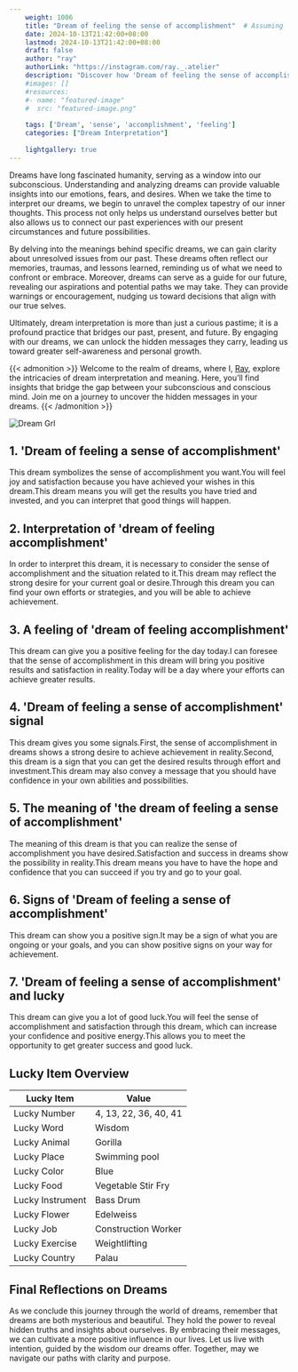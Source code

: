 ```yaml
---
    weight: 1006
    title: "Dream of feeling the sense of accomplishment"  # Assuming 'title' column exists
    date: 2024-10-13T21:42:00+08:00
    lastmod: 2024-10-13T21:42:00+08:00
    draft: false
    author: "ray"
    authorLink: "https://instagram.com/ray._.atelier"
    description: "Discover how 'Dream of feeling the sense of accomplishment' can interpret your future and uncover its significant meanings in your life."
    #images: []
    #resources:
    #- name: "featured-image"
    #  src: "featured-image.png"
    
    tags: ['Dream', 'sense', 'accomplishment', 'feeling']
    categories: ["Dream Interpretation"]
    
    lightgallery: true
---
```

    
Dreams have long fascinated humanity, serving as a window into our subconscious. Understanding and analyzing dreams can provide valuable insights into our emotions, fears, and desires. When we take the time to interpret our dreams, we begin to unravel the complex tapestry of our inner thoughts. This process not only helps us understand ourselves better but also allows us to connect our past experiences with our present circumstances and future possibilities.

By delving into the meanings behind specific dreams, we can gain clarity about unresolved issues from our past. These dreams often reflect our memories, traumas, and lessons learned, reminding us of what we need to confront or embrace. Moreover, dreams can serve as a guide for our future, revealing our aspirations and potential paths we may take. They can provide warnings or encouragement, nudging us toward decisions that align with our true selves.

Ultimately, dream interpretation is more than just a curious pastime; it is a profound practice that bridges our past, present, and future. By engaging with our dreams, we can unlock the hidden messages they carry, leading us toward greater self-awareness and personal growth.

{{< admonition >}}
Welcome to the realm of dreams, where I, [Ray](https://instagram.com/ray._.atelier), explore the intricacies of dream interpretation and meaning. Here, you’ll find insights that bridge the gap between your subconscious and conscious mind. Join me on a journey to uncover the hidden messages in your dreams.
{{< /admonition >}}

![Dream Grl](https://cdn.pixabay.com/photo/2017/11/02/03/35/gothic-2910057_1280.jpg "Dream Grl")

## 1. 'Dream of feeling a sense of accomplishment'
This dream symbolizes the sense of accomplishment you want.You will feel joy and satisfaction because you have achieved your wishes in this dream.This dream means you will get the results you have tried and invested, and you can interpret that good things will happen.

## 2. Interpretation of 'dream of feeling accomplishment'
In order to interpret this dream, it is necessary to consider the sense of accomplishment and the situation related to it.This dream may reflect the strong desire for your current goal or desire.Through this dream you can find your own efforts or strategies, and you will be able to achieve achievement.

## 3. A feeling of 'dream of feeling accomplishment'
This dream can give you a positive feeling for the day today.I can foresee that the sense of accomplishment in this dream will bring you positive results and satisfaction in reality.Today will be a day where your efforts can achieve greater results.

## 4. 'Dream of feeling a sense of accomplishment' signal
This dream gives you some signals.First, the sense of accomplishment in dreams shows a strong desire to achieve achievement in reality.Second, this dream is a sign that you can get the desired results through effort and investment.This dream may also convey a message that you should have confidence in your own abilities and possibilities.

## 5. The meaning of 'the dream of feeling a sense of accomplishment'
The meaning of this dream is that you can realize the sense of accomplishment you have desired.Satisfaction and success in dreams show the possibility in reality.This dream means you have to have the hope and confidence that you can succeed if you try and go to your goal.

## 6. Signs of 'Dream of feeling a sense of accomplishment'
This dream can show you a positive sign.It may be a sign of what you are ongoing or your goals, and you can show positive signs on your way for achievement.

## 7. 'Dream of feeling a sense of accomplishment' and lucky
This dream can give you a lot of good luck.You will feel the sense of accomplishment and satisfaction through this dream, which can increase your confidence and positive energy.This allows you to meet the opportunity to get greater success and good luck.

## Lucky Item Overview
| Lucky Item          | Value              |
|---------------|--------------------|
| Lucky Number        | 4, 13, 22, 36, 40, 41  |
| Lucky Word          | Wisdom |
| Lucky Animal        | Gorilla |
| Lucky Place         | Swimming pool     |
| Lucky Color         | Blue     |
| Lucky Food          | Vegetable Stir Fry      |
| Lucky Instrument    | Bass Drum |
| Lucky Flower        | Edelweiss    |
| Lucky Job           | Construction Worker       |
| Lucky Exercise      | Weightlifting  |
| Lucky Country       | Palau    |


##  Final Reflections on Dreams

As we conclude this journey through the world of dreams, remember that dreams are both mysterious and beautiful. They hold the power to reveal hidden truths and insights about ourselves. By embracing their messages, we can cultivate a more positive influence in our lives. Let us live with intention, guided by the wisdom our dreams offer. Together, may we navigate our paths with clarity and purpose.
